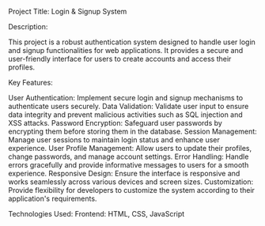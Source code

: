 Project Title: Login & Signup System

Description:

This project is a robust authentication system designed to handle user login and signup functionalities for web applications. It provides a secure and user-friendly interface for users to create accounts and access their profiles.

Key Features:

User Authentication: Implement secure login and signup mechanisms to authenticate users securely.
Data Validation: Validate user input to ensure data integrity and prevent malicious activities such as SQL injection and XSS attacks.
Password Encryption: Safeguard user passwords by encrypting them before storing them in the database.
Session Management: Manage user sessions to maintain login status and enhance user experience.
User Profile Management: Allow users to update their profiles, change passwords, and manage account settings.
Error Handling: Handle errors gracefully and provide informative messages to users for a smooth experience.
Responsive Design: Ensure the interface is responsive and works seamlessly across various devices and screen sizes.
Customization: Provide flexibility for developers to customize the system according to their application's requirements.

Technologies Used:
Frontend: HTML, CSS, JavaScript
